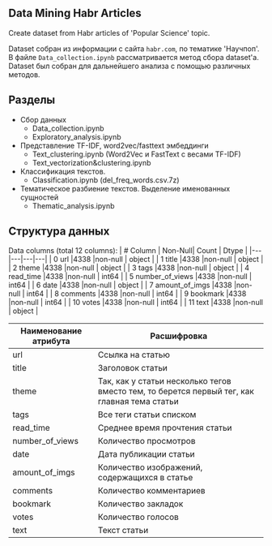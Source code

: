 Data Mining Habr Articles
----

Create dataset from Habr articles of 'Popular Science' topic.

Dataset собран из информации с сайта ```habr.com```, по тематике 'Научпоп'.
В файле ```Data_collection.ipynb``` рассматривается метод сбора dataset'а.
Dataset был собран для дальнейшего анализа с помощью различных методов.

## Разделы

- Сбор данных
    - Data_collection.ipynb
    - Exploratory_analysis.ipynb
- Представление TF-IDF, word2vec/fasttext эмбеддинги
    - Text_clustering.ipynb (Word2Vec и FastText с весами TF-IDF)
    - Text_vectorization&clustering.ipynb
- Классификация текстов.
    - Classification.ipynb (del_freq_words.csv.7z)
- Тематическое разбиение текстов. Выделение именованных сущностей 
    - Thematic_analysis.ipynb



## Структура данных

Data columns (total 12 columns):
| #   Column          | Non-Null| Count | Dtype   |
|---|---|---|---|
|  0   url              |4338 |non-null  | object |
|  1   title            |4338 |non-null  | object |
|  2   theme            |4338 |non-null  | object |
|  3   tags             |4338 |non-null  | object |
|  4   read_time        |4338 |non-null  | int64  |
|  5   number_of_views  |4338 |non-null  | int64  |
|  6   date             |4338 |non-null  | object |
|  7   amount_of_imgs   |4338 |non-null  | int64  |
|  8   comments         |4338 |non-null  | int64  |
|  9   bookmark         |4338 |non-null  | int64  |
|  10  votes            |4338 |non-null  | int64  |
|  11  text             |4338 |non-null  | object |

|Наименование атрибута| Расшифровка|
|--|--|
|url|Ссылка на статью|
|title|Заголовок статьи|
|theme|Так, как у статьи несколько тегов вместо тем, то берется первый тег, как главная тема статьи|
|tags|Все теги статьи списком|
|read_time| Среднее время прочтения статьи|
|number_of_views| Количество просмотров|
|date|Дата публикации статьи|
|amount_of_imgs|Количество изображений, содержащихся в статье|
|comments|Количество комментариев|
|bookmark|Количество закладок|
|votes|Количество голосов|
|text|Текст статьи|



